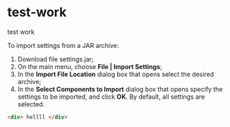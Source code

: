 # test-work
test work

To import settings from a JAR archive:

1. Download file settings.jar;
2. On the main menu, choose **File | Import Settings**;
3. In the **Import File Location** dialog box that opens select the desired archive;
4. In the **Select Components to Import** dialog box that opens specify the settings to be imported, and click **OK**. By default, all settings are selected.


```html
<div> hellll </div>
```

